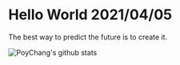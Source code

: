 # Hello World 2021/04/05

The best way to predict the future is to create it.

![PoyChang's github stats](https://github-readme-stats.vercel.app/api?username=poychang&show_icons=true&theme=dracula)
